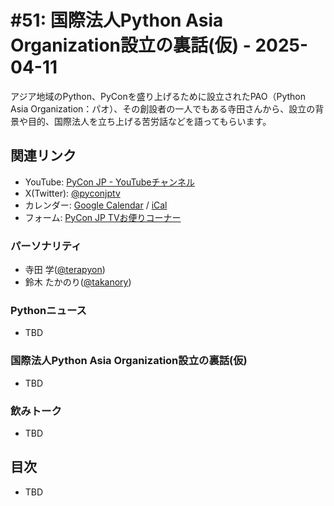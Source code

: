 # #51: 国際法人Python Asia Organization設立の裏話(仮) - 2025-04-11

アジア地域のPython、PyConを盛り上げるために設立されたPAO（Python Asia Organization：パオ）、その創設者の一人でもある寺田さんから、設立の背景や目的、国際法人を立ち上げる苦労話などを語ってもらいます。

<!--
(YouTubeの埋め込みリンク)
-->

## 関連リンク

* YouTube: [PyCon JP - YouTubeチャンネル](https://www.youtube.com/user/PyConJP)
* X(Twitter): [@pyconjptv](https://twitter.com/pyconjptv)
* カレンダー: [Google Calendar](https://calendar.google.com/calendar/embed?src=tv%40pycon.jp&ctz=Asia%2FTokyo&mode=AGENDA) / [iCal](https://calendar.google.com/calendar/ical/tv%40pycon.jp/public/basic.ics)
* フォーム: [PyCon JP TVお便りコーナー](https://docs.google.com/forms/d/e/1FAIpQLSfvL4cKteAaG_czTXjofR83owyjXekG9GNDGC6-jRZCb_2HRw/viewform)

### パーソナリティ

* 寺田 学([@terapyon](https://twitter.com))
* 鈴木 たかのり([@takanory](https://twitter.com/takanory))

### Pythonニュース

* TBD

### 国際法人Python Asia Organization設立の裏話(仮)

* TBD

### 飲みトーク

* TBD

## 目次

* TBD
